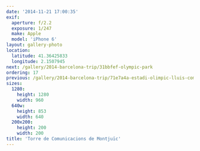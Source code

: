 ```yaml
---
date: '2014-11-21 17:00:35'
exif:
  aperture: f/2.2
  exposure: 1/247
  make: Apple
  model: 'iPhone 6'
layout: gallery-photo
location:
  latitude: 41.36425833
  longitude: 2.1507945
next: /gallery/2014-barcelona-trip/31bbfef-olympic-park
ordering: 17
previous: /gallery/2014-barcelona-trip/71e7a4a-estadi-olimpic-lluis-companys
sizes:
  1280:
    height: 1280
    width: 960
  640w:
    height: 853
    width: 640
  200x200:
    height: 200
    width: 200
title: 'Torre de Comunicacions de Montjuïc'
---
```

